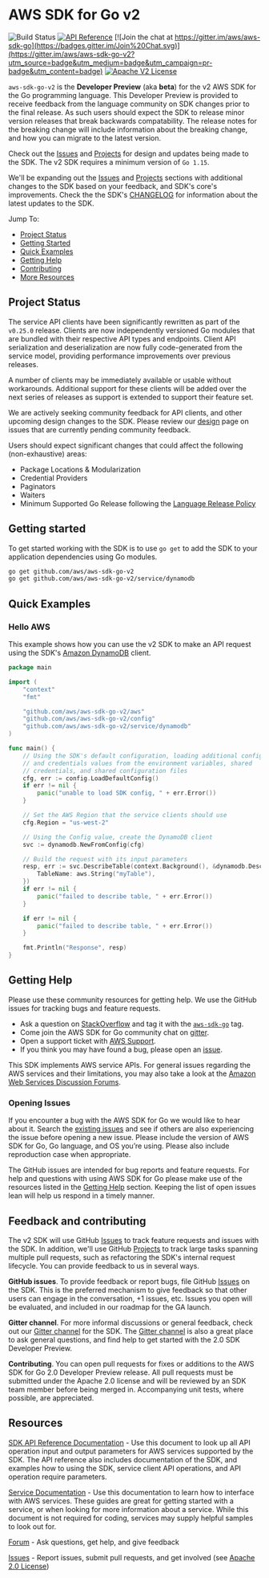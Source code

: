 # AWS SDK for Go v2

![Build Status](https://codebuild.us-west-2.amazonaws.com/badges?uuid=eyJlbmNyeXB0ZWREYXRhIjoib1lGQ3N6RFJsalI5a3BPcXB3Rytaak9kYVh1ZW1lZExPNjgzaU9Udng3VE5OL1I3czIwcVhkMUlUeG91ajBVaWRYcVVJSEVQcmZwTWVyT1p5MGszbnA4PSIsIml2UGFyYW1ldGVyU3BlYyI6IkhrZ1VMN20zRmtYY1BrR0wiLCJtYXRlcmlhbFNldFNlcmlhbCI6MX0%3D&branch=master) [![API Reference](https://img.shields.io/badge/api-reference-blue.svg)](https://docs.aws.amazon.com/sdk-for-go/v2/api) [![Join the chat at https://gitter.im/aws/aws-sdk-go](https://badges.gitter.im/Join%20Chat.svg)](https://gitter.im/aws/aws-sdk-go-v2?utm_source=badge&utm_medium=badge&utm_campaign=pr-badge&utm_content=badge) [![Apache V2 License](https://img.shields.io/badge/license-Apache%20V2-blue.svg)](https://github.com/aws/aws-sdk-go/blob/master/LICENSE.txt)


`aws-sdk-go-v2` is the **Developer Preview** (aka **beta**) for the v2 AWS SDK for the Go programming language. This Developer Preview is provided to receive feedback from the language community on SDK changes prior to the final release. As such users should expect the SDK to release minor version releases that break backwards compatability. The release notes for the breaking change will include information about the breaking change, and how you can migrate to the latest version.

Check out the [Issues] and [Projects] for design and updates being made to the SDK. The v2 SDK requires a minimum version of `Go 1.15`.

We'll be expanding out the [Issues] and [Projects] sections with additional changes to the SDK based on your feedback, and SDK's core's improvements. Check the the SDK's [CHANGELOG] for information about the latest updates to the SDK.

Jump To:
* [Project Status](_#Project-Status_)
* [Getting Started](_#Getting-Started_)
* [Quick Examples](_#Quick-Examples_)
* [Getting Help](_#Getting-Help_)
* [Contributing](_#Feedback-and-contributing_)
* [More Resources](_#Resources_)

## Project Status
The service API clients have been significantly rewritten as part of the `v0.25.0` release. Clients are now independently versioned Go modules that are bundled with their respective API types and endpoints. Client API serialization and deserialization are now fully code-generated from the service model, providing performance improvements over previous releases.

A number of clients may be immediately available or usable without workarounds. Additional support for these clients will be added over the next series of releases as support is extended to support their feature set.

We are actively seeking community feedback for API clients, and other upcoming design changes to the SDK. Please review our [design] page on issues
that are currently pending community feedback.

Users should expect significant changes that could affect the following (non-exhaustive) areas:
* Package Locations & Modularization
* Credential Providers
* Paginators
* Waiters
* Minimum Supported Go Release following the [Language Release Policy](https://golang.org/doc/devel/release.html#policy)

## Getting started

To get started working with the SDK is to use `go get` to add the SDK to your application dependencies using Go modules.

```sh
go get github.com/aws/aws-sdk-go-v2
go get github.com/aws/aws-sdk-go-v2/service/dynamodb
```

## Quick Examples

### Hello AWS

This example shows how you can use the v2 SDK to make an API request using the SDK's [Amazon DynamoDB] client.

```go
package main

import (
	"context"
	"fmt"

	"github.com/aws/aws-sdk-go-v2/aws"
	"github.com/aws/aws-sdk-go-v2/config"
	"github.com/aws/aws-sdk-go-v2/service/dynamodb"
)

func main() {
	// Using the SDK's default configuration, loading additional config
	// and credentials values from the environment variables, shared
	// credentials, and shared configuration files
	cfg, err := config.LoadDefaultConfig()
	if err != nil {
		panic("unable to load SDK config, " + err.Error())
	}

	// Set the AWS Region that the service clients should use
	cfg.Region = "us-west-2"

	// Using the Config value, create the DynamoDB client
	svc := dynamodb.NewFromConfig(cfg)

	// Build the request with its input parameters
	resp, err := svc.DescribeTable(context.Background(), &dynamodb.DescribeTableInput{
		TableName: aws.String("myTable"),
	})
	if err != nil {
		panic("failed to describe table, " + err.Error())
	}

	if err != nil {
		panic("failed to describe table, " + err.Error())
	}

	fmt.Println("Response", resp)
}
```

## Getting Help

Please use these community resources for getting help. We use the GitHub issues
for tracking bugs and feature requests.

* Ask a question on [StackOverflow](http://stackoverflow.com/) and tag it with the [`aws-sdk-go`](http://stackoverflow.com/questions/tagged/aws-sdk-go) tag.
* Come join the AWS SDK for Go community chat on [gitter][Gitter channel].
* Open a support ticket with [AWS Support](http://docs.aws.amazon.com/awssupport/latest/user/getting-started.html).
* If you think you may have found a bug, please open an [issue](https://github.com/aws/aws-sdk-go-v2/issues/new/choose).

This SDK implements AWS service APIs. For general issues regarding the AWS services and their limitations, you may also take a look at the [Amazon Web Services Discussion Forums](https://forums.aws.amazon.com/).

### Opening Issues

If you encounter a bug with the AWS SDK for Go we would like to hear about it.
Search the [existing issues][Issues] and see
if others are also experiencing the issue before opening a new issue. Please
include the version of AWS SDK for Go, Go language, and OS you’re using. Please
also include reproduction case when appropriate.

The GitHub issues are intended for bug reports and feature requests. For help
and questions with using AWS SDK for Go please make use of the resources listed
in the [Getting Help](https://github.com/aws/aws-sdk-go-v2#getting-help) section.
Keeping the list of open issues lean will help us respond in a timely manner.

## Feedback and contributing

The v2 SDK will use GitHub [Issues] to track feature requests and issues with the SDK. In addition, we'll use GitHub [Projects] to track large tasks spanning multiple pull requests, such as refactoring the SDK's internal request lifecycle. You can provide feedback to us in several ways. 

**GitHub issues**. To provide feedback or report bugs, file GitHub [Issues] on the SDK. This is the preferred mechanism to give feedback so that other users can engage in the conversation, +1 issues, etc. Issues you open will be evaluated, and included in our roadmap for the GA launch.

**Gitter channel**. For more informal discussions or general feedback, check out our [Gitter channel] for the SDK. The [Gitter channel] is also a great place to ask general questions, and find help to get started with the 2.0 SDK Developer Preview.

**Contributing**. You can open pull requests for fixes or additions to the AWS SDK for Go 2.0 Developer Preview release. All pull requests must be submitted under the Apache 2.0 license and will be reviewed by an SDK team member before being merged in. Accompanying unit tests, where possible, are appreciated.

## Resources

[SDK API Reference Documentation](https://pkg.go.dev/mod/github.com/aws/aws-sdk-go-v2) - Use this
document to look up all API operation input and output parameters for AWS
services supported by the SDK. The API reference also includes documentation of
the SDK, and examples how to using the SDK, service client API operations, and
API operation require parameters.

[Service Documentation](https://aws.amazon.com/documentation/) - Use this
documentation to learn how to interface with AWS services. These guides are
great for getting started with a service, or when looking for more 
information about a service. While this document is not required for coding, 
services may supply helpful samples to look out for.

[Forum](https://forums.aws.amazon.com/forum.jspa?forumID=293) - Ask questions, get help, and give feedback

[Issues] - Report issues, submit pull requests, and get involved
  (see [Apache 2.0 License][license])

[Dep]: https://github.com/golang/dep
[Issues]: https://github.com/aws/aws-sdk-go-v2/issues
[Projects]: https://github.com/aws/aws-sdk-go-v2/projects
[CHANGELOG]: https://github.com/aws/aws-sdk-go-v2/blob/master/CHANGELOG.md
[Amazon DynamoDB]: https://aws.amazon.com/dynamodb/
[Gitter channel]: https://gitter.im/aws/aws-sdk-go-v2
[design]: https://github.com/aws/aws-sdk-go-v2/blob/master/DESIGN.md  
[license]: http://aws.amazon.com/apache2.0/
